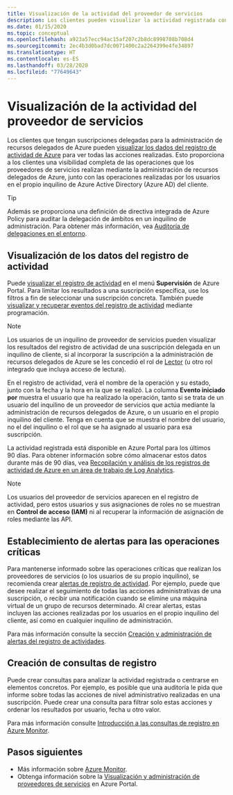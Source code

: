 ```yaml
---
title: Visualización de la actividad del proveedor de servicios
description: Los clientes pueden visualizar la actividad registrada con el fin de ver las acciones realizadas por los proveedores de servicios mediante la administración de recursos delegados de Azure.
ms.date: 01/15/2020
ms.topic: conceptual
ms.openlocfilehash: a923a57ecc94ac15af207c2b8dc8998708b708d4
ms.sourcegitcommit: 2ec4b3d0bad7dc0071400c2a2264399e4fe34897
ms.translationtype: HT
ms.contentlocale: es-ES
ms.lasthandoff: 03/28/2020
ms.locfileid: "77649643"
---
```

# <a name="view-service-provider-activity"></a>Visualización de la actividad del proveedor de servicios

Los clientes que tengan suscripciones delegadas para la administración de recursos delegados de Azure pueden [visualizar los dados del registro de actividad de Azure](../../azure-monitor/platform/platform-logs-overview.md) para ver todas las acciones realizadas. Esto proporciona a los clientes una visibilidad completa de las operaciones que los proveedores de servicios realizan mediante la administración de recursos delegados de Azure, junto con las operaciones realizadas por los usuarios en el propio inquilino de Azure Active Directory (Azure AD) del cliente.

> [!TIP]
> Además se proporciona una definición de directiva integrada de Azure Policy para auditar la delegación de ámbitos en un inquilino de administración. Para obtener más información, vea [Auditoría de delegaciones en el entorno](view-manage-service-providers.md#audit-delegations-in-your-environment).

## <a name="view-activity-log-data"></a>Visualización de los datos del registro de actividad

Puede [visualizar el registro de actividad](../../azure-monitor/platform/activity-log-view.md) en el menú **Supervisión** de Azure Portal. Para limitar los resultados a una suscripción específica, use los filtros a fin de seleccionar una suscripción concreta. También puede [visualizar y recuperar eventos del registro de actividad](../../azure-monitor/platform/activity-log-view.md) mediante programación.

> [!NOTE]
> Los usuarios de un inquilino de proveedor de servicios pueden visualizar los resultados del registro de actividad de una suscripción delegada en un inquilino de cliente, si al incorporar la suscripción a la administración de recursos delegados de Azure se les concedió el rol de [Lector](../../role-based-access-control/built-in-roles.md#reader) (u otro rol integrado que incluya acceso de lectura).

En el registro de actividad, verá el nombre de la operación y su estado, junto con la fecha y la hora en la que se realizó. La columna **Evento iniciado por** muestra el usuario que ha realizado la operación, tanto si se trata de un usuario del inquilino de un proveedor de servicios que actúa mediante la administración de recursos delegados de Azure, o un usuario en el propio inquilino del cliente. Tenga en cuenta que se muestra el nombre del usuario, no el del inquilino o el rol que se ha asignado al usuario para esa suscripción.

La actividad registrada está disponible en Azure Portal para los últimos 90 días. Para obtener información sobre cómo almacenar estos datos durante más de 90 días, vea [Recopilación y análisis de los registros de actividad de Azure en un área de trabajo de Log Analytics](../../azure-monitor/platform/activity-log-collect.md).

> [!NOTE]
> Los usuarios del proveedor de servicios aparecen en el registro de actividad, pero estos usuarios y sus asignaciones de roles no se muestran en **Control de acceso (IAM)** ni al recuperar la información de asignación de roles mediante las API.

## <a name="set-alerts-for-critical-operations"></a>Establecimiento de alertas para las operaciones críticas

Para mantenerse informado sobre las operaciones críticas que realizan los proveedores de servicios (o los usuarios de su propio inquilino), se recomienda crear [alertas de registro de actividad](../../azure-monitor/platform/activity-log-alerts.md). Por ejemplo, puede que desee realizar el seguimiento de todas las acciones administrativas de una suscripción, o recibir una notificación cuando se elimine una máquina virtual de un grupo de recursos determinado. Al crear alertas, estas incluyen las acciones realizadas por los usuarios en el propio inquilino del cliente, así como en cualquier inquilino de administración.

Para más información consulte la sección [Creación y administración de alertas del registro de actividades](../../azure-monitor/platform/alerts-activity-log.md).

## <a name="create-log-queries"></a>Creación de consultas de registro

Puede crear consultas para analizar la actividad registrada o centrarse en elementos concretos. Por ejemplo, es posible que una auditoría le pida que informe sobre todas las acciones de nivel administrativo realizadas en una suscripción. Puede crear una consulta para filtrar solo estas acciones y ordenar los resultados por usuario, fecha u otro valor.

Para más información consulte [Introducción a las consultas de registro en Azure Monitor](../../azure-monitor/log-query/log-query-overview.md).

## <a name="next-steps"></a>Pasos siguientes

- Más información sobre [Azure Monitor](../../azure-monitor/index.yml).
- Obtenga información sobre la [Visualización y administración de proveedores de servicios](view-manage-service-providers.md) en Azure Portal.